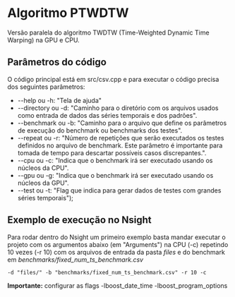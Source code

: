 # Algoritmo PTWDTW

Versão paralela do algoritmo TWDTW (Time-Weighted Dynamic Time Warping) na GPU e CPU.

## Parâmetros do código
O código principal está em src/csv.cpp e para executar o código precisa dos seguintes parâmetros:

- --help ou -h: "Tela de ajuda"
- --directory ou -d: "Caminho para o diretório com os arquivos usados como entrada de dados das séries temporais e dos padrões".
- --benchmark ou -b: "Caminho para o arquivo que define os parâmetros de execução do benchmark ou benchmarks dos testes".
- --repeat ou -r: "Número de repetições que serão executados os testes definidos no arquivo de benchmark. Este parâmetro é importante para tomada de tempo para descartar possíveis casos discrepantes.".
- --cpu ou -c: "Indica que o benchmark irá ser executado usando os núcleos da CPU".
- --gpu ou -g: "Indica que o benchmark irá ser executado usando os núcleos da GPU".
- --test ou -t: "Flag que indica para gerar dados de testes com grandes séries temporais");

## Exemplo de execução no Nsight

Para rodar dentro do Nsight um primeiro exemplo basta mandar executar o projeto com os argumentos abaixo (em "Arguments") na CPU (-c) repetindo 10 vezes (-r 10) com os arquivos de entrada da pasta *files* e do benchmark em *benchmarks/fixed_num_ts_benchmark.csv*

```
-d "files/" -b "benchmarks/fixed_num_ts_benchmark.csv" -r 10 -c
```

**Importante:** configurar as flags -lboost_date_time -lboost_program_options
